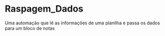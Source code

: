# Raspagem_Dados
Uma automação que lê as informações de uma planilha e passa os dados para um bloco de notas

